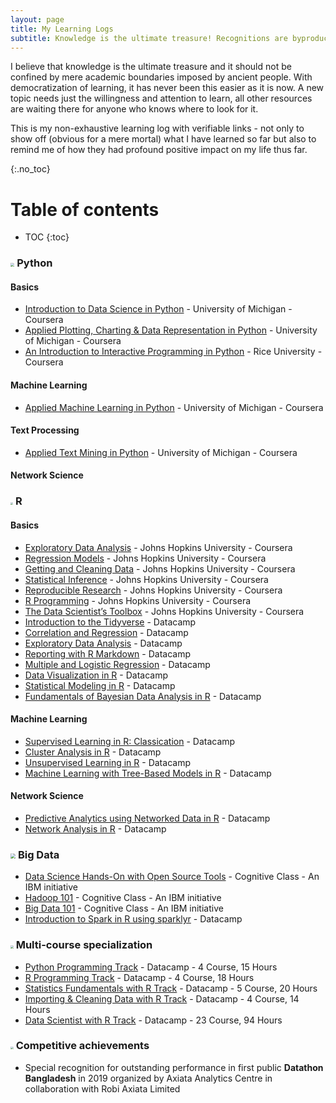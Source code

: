 ```yaml
---
layout: page
title: My Learning Logs
subtitle: Knowledge is the ultimate treasure! Recognitions are byproducts!!
---
```


I believe that knowledge is the ultimate treasure and it should not be confined by mere academic boundaries imposed by  ancient people. With democratization of learning, it has never been this easier as it is now. A new topic needs just the willingness and attention to learn, all other resources are waiting there for anyone who knows where to look for it.

This is my non-exhaustive learning log with verifiable links  - not only to show off (obvious for a mere mortal) what I have learned so far but also to remind me of how they had profound positive impact on my life thus far.

{:.no_toc}
# Table of contents

* TOC
{:toc}



### <img src="../img/python.png" style="zoom:40%;" /> **Python**

#### Basics

* [Introduction to Data Science in Python](https://www.coursera.org/account/accomplishments/verify/EUDYPCB3LZ7C) - University of Michigan  - Coursera
* [Applied Plotting, Charting & Data Representation in Python](https://www.coursera.org/account/accomplishments/verify/RA3TKZSFCNXK) - University of Michigan - Coursera
* [An Introduction to Interactive Programming in Python](https://www.coursera.org/api/legacyCertificates.v1/spark/statementOfAccomplishment/972072~7161003/pdf) - Rice University - Coursera

#### Machine Learning

* [Applied Machine Learning in Python](https://www.coursera.org/account/accomplishments/verify/XSC9PJRD64PS) - University of Michigan - Coursera

#### Text  Processing

* [Applied Text Mining in Python](https://www.coursera.org/account/accomplishments/verify/HV8KNJFJLM9A) - University of Michigan - Coursera

#### Network Science

### <img src="../img/R.svg" style="zoom:25%;" /> **R**

#### Basics

* [Exploratory Data Analysis](https://www.coursera.org/account/accomplishments/verify/XZY4VEJ66LMT) - Johns Hopkins University - Coursera
* [Regression Models](https://www.coursera.org/account/accomplishments/verify/UQWGMX68AWE2) - Johns Hopkins University - Coursera
* [Getting and Cleaning Data](https://www.coursera.org/account/accomplishments/verify/8658BFUGZFE9) - Johns Hopkins University - Coursera
* [Statistical Inference](https://www.coursera.org/account/accomplishments/verify/RN2MVULTDLGZ) - Johns Hopkins University - Coursera
* [Reproducible Research](https://www.coursera.org/account/accomplishments/verify/D3UUND2QPG7K) - Johns Hopkins University - Coursera
* [R Programming](https://www.coursera.org/account/accomplishments/verify/CXKC8QDLJ4BR) - Johns Hopkins University - Coursera
* [The Data Scientist’s Toolbox](https://www.coursera.org/account/accomplishments/verify/69DRBG5YLKZP) - Johns Hopkins University - Coursera
* [Introduction to the Tidyverse](https://www.datacamp.com/statement-of-accomplishment/course/662a991adfd4a12c93e679993720d480e8af2d67) - Datacamp
* [Correlation and Regression](https://www.datacamp.com/statement-of-accomplishment/course/0eb1e45b30f3ce08f900ae8b04f409675b09d536) - Datacamp
* [Exploratory Data Analysis](https://www.datacamp.com/statement-of-accomplishment/course/59b57bbc834036bcd00824467880b7cf17830e6c) - Datacamp
* [Reporting with R Markdown](https://www.datacamp.com/statement-of-accomplishment/course/8c30a0806c7a92ed8a584234ff5cbde6e69e9980) - Datacamp
* [Multiple and Logistic Regression](https://www.datacamp.com/statement-of-accomplishment/course/c386e7805a783966ba538796539e7585bbeb2d90) - Datacamp
* [Data Visualization in R](https://www.datacamp.com/statement-of-accomplishment/course/dfe3e2ee2e2bd1114d3775016b67b33ed4e79ce0) - Datacamp
* [Statistical Modeling in R](https://www.datacamp.com/statement-of-accomplishment/course/4cdbe695a5b0d70f9f983f360dfc86be9e86520f) - Datacamp
* [Fundamentals of Bayesian Data Analysis in R](https://www.datacamp.com/statement-of-accomplishment/course/8362f5f644b52a06d9ac0d2566a66743fa7e4207) - Datacamp

#### Machine Learning

* [Supervised Learning in R: Classication](https://www.datacamp.com/statement-of-accomplishment/course/ff6fefdfbc3e0c43d339951f36f64414eba7f062) - Datacamp
* [Cluster Analysis in R](https://www.datacamp.com/statement-of-accomplishment/course/60eb1bf597caf6a2359a359d5a203210d116591e) - Datacamp
* [Unsupervised Learning in R](https://www.datacamp.com/statement-of-accomplishment/course/c51a7b365bae49feebf336418d68656d3470feb3) - Datacamp
* [Machine Learning with Tree-Based Models in R](https://www.datacamp.com/statement-of-accomplishment/course/6c05a6029d82f2d4292297d16a721eab3c3355d6) - Datacamp

#### Network Science

* [Predictive Analytics using Networked Data in R](https://www.datacamp.com/statement-of-accomplishment/course/dcd0fa233211d43177e265647b6d4f188fe8b526) - Datacamp
* [Network Analysis in R](https://www.datacamp.com/statement-of-accomplishment/course/75e6bc2d83cb457820500872b094dafaff141a2e) - Datacamp


### <img src="../img/Big_Data.png" style="zoom:50%;" />  **Big Data**

* [Data Science Hands-On with Open Source Tools](https://courses.cognitiveclass.ai/certificates/d26fa0e13bdf4edca6a1cdc5e6e4f7a8) - Cognitive Class -  An IBM initiative
* [Hadoop 101](https://courses.cognitiveclass.ai/certificates/c7c59de14c93462f9312852e655d6fed) - Cognitive Class -  An IBM initiative
* [Big Data 101](https://courses.cognitiveclass.ai/certificates/46a97883ad5c4113803c531cc4a49d08) - Cognitive Class -  An IBM initiative
* [Introduction to Spark in R using sparklyr](https://www.datacamp.com/statement-of-accomplishment/course/7f8a7908e67d7f8a8b6f60e6d6a0ba1687d01f3f) - Datacamp

### <img src="../img/certificate.png" style="zoom:30%;" /> **Multi-course specialization** 

* [Python Programming Track](https://www.datacamp.com/statement-of-accomplishment/track/0a7805367ae595950696bfc404cec2d6d404e250) - Datacamp - 4 Course, 15 Hours
* [R Programming Track](https://www.datacamp.com/statement-of-accomplishment/track/85e6c5d2c75aecc912f0ae4159c1f49c405f4e0b) - Datacamp - 4 Course, 18 Hours
* [Statistics Fundamentals with R Track](https://www.datacamp.com/statement-of-accomplishment/track/0197eaa2fa83ff7971cb4725e39824cf25a6917b) - Datacamp - 5 Course, 20 Hours
* [Importing & Cleaning Data with R Track](https://www.datacamp.com/statement-of-accomplishment/track/b83391b71cd0d6c921bcd35fdccf75408467669d) - Datacamp - 4 Course, 14 Hours
* [Data Scientist with R Track](https://www.datacamp.com/statement-of-accomplishment/track/c1275bbed27c5137502759f3e88a28bd4d1ae4ab) - Datacamp - 23 Course, 94 Hours

### <img src="../img/win.png" style="zoom:30%;" /> **Competitive achievements**

* Special recognition for outstanding performance in first public **Datathon Bangladesh** in 2019 organized by Axiata Analytics Centre in collaboration with Robi Axiata Limited

